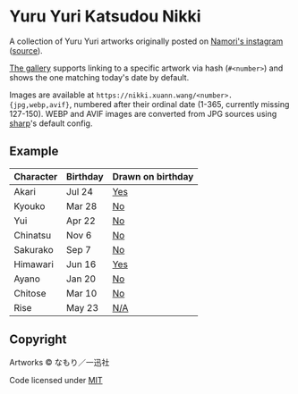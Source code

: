 # Yuru Yuri Katsudou Nikki

A collection of Yuru Yuri artworks originally posted on [Namori's instagram](https://www.instagram.com/namoridane/) ([source](https://e-hentai.org/g/2214248/e8e871a84f/)).

[The gallery](https://nikki.xuann.wang/) supports linking to a specific artwork via hash (`#<number>`) and shows the one matching today's date by default.

Images are available at `https://nikki.xuann.wang/<number>.{jpg,webp,avif}`, numbered after their ordinal date (1-365, currently missing 127-150). WEBP and AVIF images are converted from JPG sources using [sharp](https://sharp.pixelplumbing.com/)'s default config.

## Example

| Character | Birthday | Drawn on birthday                    |
| --------- | -------- | ------------------------------------ |
| Akari     | Jul 24   | [Yes](https://nikki.xuann.wang/#205) |
| Kyouko    | Mar 28   | [No](https://nikki.xuann.wang/#87)   |
| Yui       | Apr 22   | [No](https://nikki.xuann.wang/#112)  |
| Chinatsu  | Nov 6    | [No](https://nikki.xuann.wang/#310)  |
| Sakurako  | Sep 7    | [No](https://nikki.xuann.wang/#250)  |
| Himawari  | Jun 16   | [Yes](https://nikki.xuann.wang/#167) |
| Ayano     | Jan 20   | [No](https://nikki.xuann.wang/#20)   |
| Chitose   | Mar 10   | [No](https://nikki.xuann.wang/#69)   |
| Rise      | May 23   | [N/A](https://nikki.xuann.wang/#143) |

## Copyright

Artworks © なもり／一迅社

Code licensed under [MIT](LICENSE)
